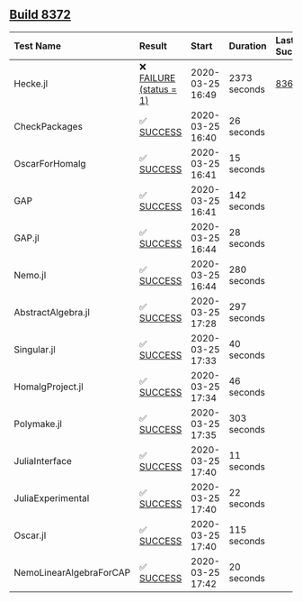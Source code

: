 ## [Build 8372](https://oscarci.mathematik.uni-kl.de/job/oscar/8372/)

| Test Name    | Result | Start | Duration | Last Success |
|:-------------|:-------|:------|:---------|:-------------|
| Hecke.jl | ❌ [FAILURE (status = 1)](https://oscarci.mathematik.uni-kl.de/job/oscar/8372/artifact/logs/build-8372/Hecke.jl.log) | 2020-03-25 16:49 | 2373 seconds | [8369](https://oscarci.mathematik.uni-kl.de/job/oscar/8369/) |
| CheckPackages | ✅ [SUCCESS](https://oscarci.mathematik.uni-kl.de/job/oscar/8372/artifact/logs/build-8372/CheckPackages.log) | 2020-03-25 16:40 | 26 seconds |  |
| OscarForHomalg | ✅ [SUCCESS](https://oscarci.mathematik.uni-kl.de/job/oscar/8372/artifact/logs/build-8372/OscarForHomalg.log) | 2020-03-25 16:41 | 15 seconds |  |
| GAP | ✅ [SUCCESS](https://oscarci.mathematik.uni-kl.de/job/oscar/8372/artifact/logs/build-8372/GAP.log) | 2020-03-25 16:41 | 142 seconds |  |
| GAP.jl | ✅ [SUCCESS](https://oscarci.mathematik.uni-kl.de/job/oscar/8372/artifact/logs/build-8372/GAP.jl.log) | 2020-03-25 16:44 | 28 seconds |  |
| Nemo.jl | ✅ [SUCCESS](https://oscarci.mathematik.uni-kl.de/job/oscar/8372/artifact/logs/build-8372/Nemo.jl.log) | 2020-03-25 16:44 | 280 seconds |  |
| AbstractAlgebra.jl | ✅ [SUCCESS](https://oscarci.mathematik.uni-kl.de/job/oscar/8372/artifact/logs/build-8372/AbstractAlgebra.jl.log) | 2020-03-25 17:28 | 297 seconds |  |
| Singular.jl | ✅ [SUCCESS](https://oscarci.mathematik.uni-kl.de/job/oscar/8372/artifact/logs/build-8372/Singular.jl.log) | 2020-03-25 17:33 | 40 seconds |  |
| HomalgProject.jl | ✅ [SUCCESS](https://oscarci.mathematik.uni-kl.de/job/oscar/8372/artifact/logs/build-8372/HomalgProject.jl.log) | 2020-03-25 17:34 | 46 seconds |  |
| Polymake.jl | ✅ [SUCCESS](https://oscarci.mathematik.uni-kl.de/job/oscar/8372/artifact/logs/build-8372/Polymake.jl.log) | 2020-03-25 17:35 | 303 seconds |  |
| JuliaInterface | ✅ [SUCCESS](https://oscarci.mathematik.uni-kl.de/job/oscar/8372/artifact/logs/build-8372/JuliaInterface.log) | 2020-03-25 17:40 | 11 seconds |  |
| JuliaExperimental | ✅ [SUCCESS](https://oscarci.mathematik.uni-kl.de/job/oscar/8372/artifact/logs/build-8372/JuliaExperimental.log) | 2020-03-25 17:40 | 22 seconds |  |
| Oscar.jl | ✅ [SUCCESS](https://oscarci.mathematik.uni-kl.de/job/oscar/8372/artifact/logs/build-8372/Oscar.jl.log) | 2020-03-25 17:40 | 115 seconds |  |
| NemoLinearAlgebraForCAP | ✅ [SUCCESS](https://oscarci.mathematik.uni-kl.de/job/oscar/8372/artifact/logs/build-8372/NemoLinearAlgebraForCAP.log) | 2020-03-25 17:42 | 20 seconds |  |
